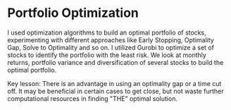 # Portfolio Optimization
I used optimization algorithms to build an optimal portfolio of stocks, experimenting with different approaches like Early Stopping, Optimality Gap, Solve to Optimality and so on. 
I utilized Gurobi to optimize a set of stocks to identify the portfolio with the least risk. We look at monthly returns, portfolio variance and diversification of several stocks to build the optimal portfolio.

Key lesson: There is an advantage in using an optimality gap or a time cut off. It may be beneficial in certain cases to get close, but not waste further computational resources in finding "THE" optimal solution.

